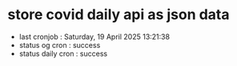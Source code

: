 # store covid daily api as json data

- last cronjob : Saturday, 19 April 2025 13:21:38
- status og cron : success
- status daily cron : success
      
      